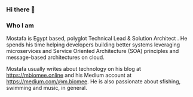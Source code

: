 ### Hi there 👋

### Who I am
Mostafa is Egypt based, polyglot Technical Lead & Solution Architect . He spends his time helping developers building better systems leveraging microservices and Service Oriented Architecture (SOA) principles and message-based architectures on cloud.

Mostafa usually writes about technology on his  blog at https://mbiomee.online and his Medium account at https://medium.com/@m.biomee. He is also passionate about sfishing, swimming and music, in general.



<!--
**mbiomee/mbiomee** is a ✨ _special_ ✨ repository because its `README.md` (this file) appears on your GitHub profile.

Here are some ideas to get you started:

- 🔭 I’m currently working on ...
- 🌱 I’m currently learning ...
- 👯 I’m looking to collaborate on ...
- 🤔 I’m looking for help with ...
- 💬 Ask me about ...
- 📫 How to reach me: ...
- 😄 Pronouns: ...
- ⚡ Fun fact: ...
-->
